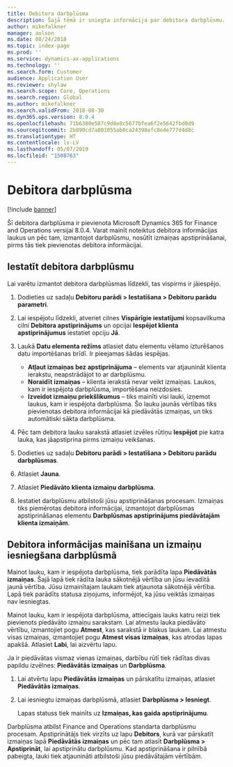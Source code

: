 ```yaml
---
title: Debitora darbplūsma
description: Šajā tēmā ir sniegta informācija par debitora darbplūsmu. Jūs maināt noteiktus debitora informācijas laukus un pēc tam, izmantojot darbplūsmu, nosūtāt izmaiņas apstiprināšanai, pirms tās tiek pievienotas debitora informācijai.
author: mikefalkner
manager: aolson
ms.date: 08/24/2018
ms.topic: index-page
ms.prod: ''
ms.service: dynamics-ax-applications
ms.technology: ''
ms.search.form: Customer
audience: Application User
ms.reviewer: shylaw
ms.search.scope: Core, Operations
ms.search.region: Global
ms.author: mikefalkner
ms.search.validFrom: 2018-08-30
ms.dyn365.ops.version: 8.0.4
ms.openlocfilehash: 71b6380e587c9d8e8c5677bfea6f2e5642fbd0d9
ms.sourcegitcommit: 2b890cd7a801055ab0ca24398efc8e4e777d4d8c
ms.translationtype: HT
ms.contentlocale: lv-LV
ms.lasthandoff: 05/07/2019
ms.locfileid: "1508763"
---
```

# <a name="customer-workflow"></a>Debitora darbplūsma

[!include [banner](../includes/banner.md)]

Šī debitora darbplūsma ir pievienota Microsoft Dynamics 365 for Finance and Operations versijai 8.0.4. Varat mainīt noteiktus debitora informācijas laukus un pēc tam, izmantojot darbplūsmu, nosūtīt izmaiņas apstiprināšanai, pirms tās tiek pievienotas debitora informācijai.

## <a name="set-up-the-customer-workflow"></a>Iestatīt debitora darbplūsmu

Lai varētu izmantot debitora darbplūsmas līdzekli, tas vispirms ir jāiespējo.

1. Dodieties uz sadaļu **Debitoru parādi \> Iestatīšana \> Debitoru parādu parametri**.
2. Lai iespējotu līdzekli, atveriet cilnes **Vispārīgie iestatījumi** kopsavilkuma cilni **Debitora apstiprinājums** un opcijai **Iespējot klienta apstiprinājumus** iestatiet opciju **Jā**.
3. Laukā **Datu elementa režīms** atlasiet datu elementu vēlamo izturēšanos datu importēšanas brīdī. Ir pieejamas šādas iespējas.

    - **Atļaut izmaiņas bez apstiprinājuma** – elements var atjaunināt klienta ierakstu, neapstrādājot to ar darbplūsmu.
    - **Noraidīt izmaiņas** – klienta ierakstā nevar veikt izmaiņas. Laukos, kam ir iespējota darbplūsma, importēšana neizdosies.
    - **Izveidot izmaiņu priekšlikumus** – tiks mainīti visi lauki, izņemot laukus, kam ir iespējota darbplūsma. Šo lauku jaunās vērtības tiks pievienotas debitora informācijai kā piedāvātās izmaiņas, un tiks automātiski sākta darbplūsma.

4. Pēc tam debitora lauku sarakstā atlasiet izvēles rūtiņu **Iespējot** pie katra lauka, kas jāapstiprina pirms izmaiņu veikšanas.
5. Dodieties uz sadaļu **Debitoru parādi \> Iestatīšana \> Debitoru parādu darbplūsmas**.
6. Atlasiet **Jauna**.
7. Atlasiet **Piedāvāto klienta izmaiņu darbplūsma**. 
8. Iestatiet darbplūsmu atbilstoši jūsu apstiprināšanas procesam. Izmaiņas tiks piemērotas debitora informācijai, izmantojot darbplūsmas apstiprināšanas elementu **Darbplūsmas apstiprinājums piedāvātajām klienta izmaiņām**.

## <a name="change-customer-information-and-submit-the-changes-to-the-workflow"></a>Debitora informācijas mainīšana un izmaiņu iesniegšana darbplūsmā

Mainot lauku, kam ir iespējota darbplūsma, tiek parādīta lapa **Piedāvātās izmaiņas**. Šajā lapā tiek rādīta lauka sākotnējā vērtība un jūsu ievadītā jaunā vērtība. Jūsu izmainītajam laukam tiek atjaunota sākotnējā vērtība. Lapā tiek parādīts statusa ziņojums, informējot, ka jūsu veiktās izmaiņas nav iesniegtas.

Mainot lauku, kam ir iespējota darbplūsma, attiecīgais lauks katru reizi tiek pievienots piedāvāto izmaiņu sarakstam. Lai atmestu lauka piedāvāto vērtību, izmantojiet pogu **Atmest**, kas sarakstā ir blakus laukam. Lai atmestu visas izmaiņas, izmantojiet pogu **Atmest visas izmaiņas**, kas atrodas lapas apakšā. Atlasiet **Labi**, lai aizvērtu lapu.

Ja ir piedāvātas vismaz vienas izmaiņas, darbību rūtī tiek rādītas divas papildu izvēlnes: **Piedāvātās izmaiņas** un **Darbplūsma**.

1. Lai atvērtu lapu **Piedāvātās izmaiņas** un pārskatītu izmaiņas, atlasiet **Piedāvātās izmaiņas**.
2. Lai iesniegtu izmaiņas darbplūsmā, atlasiet **Darbplūsma \> Iesniegt**.

    Lapas statuss tiek mainīts uz **Izmaiņas, kas gaida apstiprinājumu**.

Darbplūsma atbilst Finance and Operations standarta darbplūsmu procesam. Apstiprinātājs tiek virzīts uz lapu **Debitors**, kurā var pārskatīt izmaiņas lapā **Piedāvātās izmaiņas** un pēc tam atlasīt **Darbplūsma \> Apstiprināt**, lai apstiprinātu darbplūsmu. Kad apstiprināšana ir pilnībā pabeigta, lauki tiek atjaunināti atbilstoši jūsu piedāvātajām vērtībām.
